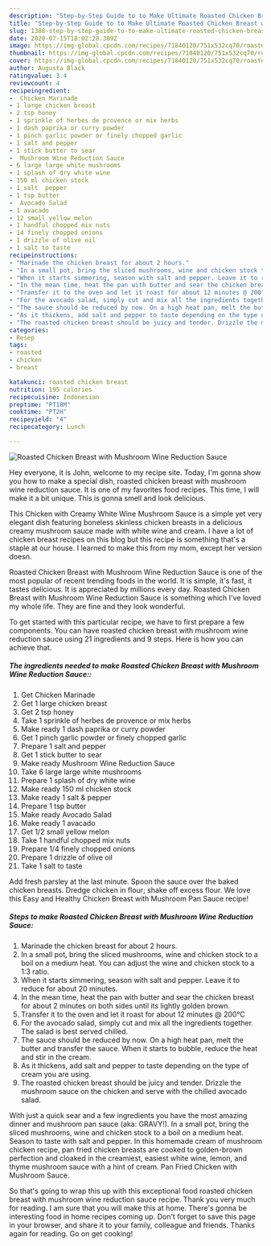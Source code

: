 ```yaml
---
description: "Step-by-Step Guide to to Make Ultimate Roasted Chicken Breast with Mushroom Wine Reduction Sauce"
title: "Step-by-Step Guide to to Make Ultimate Roasted Chicken Breast with Mushroom Wine Reduction Sauce"
slug: 1388-step-by-step-guide-to-to-make-ultimate-roasted-chicken-breast-with-mushroom-wine-reduction-sauce
date: 2020-07-15T18:02:28.309Z
image: https://img-global.cpcdn.com/recipes/71840120/751x532cq70/roasted-chicken-breast-with-mushroom-wine-reduction-sauce-recipe-main-photo.jpg
thumbnail: https://img-global.cpcdn.com/recipes/71840120/751x532cq70/roasted-chicken-breast-with-mushroom-wine-reduction-sauce-recipe-main-photo.jpg
cover: https://img-global.cpcdn.com/recipes/71840120/751x532cq70/roasted-chicken-breast-with-mushroom-wine-reduction-sauce-recipe-main-photo.jpg
author: Augusta Black
ratingvalue: 3.4
reviewcount: 4
recipeingredient:
-  Chicken Marinade
- 1 large chicken breast
- 2 tsp honey
- 1 sprinkle of herbes de provence or mix herbs
- 1 dash paprika or curry powder
- 1 pinch garlic powder or finely chopped garlic
- 1 salt and pepper
- 1 stick butter to sear
-  Mushroom Wine Reduction Sauce
- 6 large large white mushrooms
- 1 splash of dry white wine
- 150 ml chicken stock
- 1 salt  pepper
- 1 tsp butter
-  Avocado Salad
- 1 avacado
- 12 small yellow melon
- 1 handful chopped mix nuts
- 14 finely chopped onions
- 1 drizzle of olive oil
- 1 salt to taste
recipeinstructions:
- "Marinade the chicken breast for about 2 hours."
- "In a small pot, bring the sliced mushrooms, wine and chicken stock to a boil on a medium heat. You can adjust the wine and chicken stock to a 1:3 ratio."
- "When it starts simmering, season with salt and pepper. Leave it to reduce for about 20 minutes."
- "In the mean time, heat the pan with butter and sear the chicken breast for about 2 minutes on both sides until its lightly golden brown."
- "Transfer it to the oven and let it roast for about 12 minutes @ 200°C"
- "For the avocado salad, simply cut and mix all the ingredients together. The salad is best served chilled."
- "The sauce should be reduced by now. On a high heat pan, melt the butter and transfer the sauce. When it starts to bubble, reduce the heat and stir in the cream."
- "As it thickens, add salt and pepper to taste depending on the type of cream you are using."
- "The roasted chicken breast should be juicy and tender. Drizzle the mushroom sauce on the chicken and serve with the chilled avocado salad."
categories:
- Resep
tags:
- roasted
- chicken
- breast

katakunci: roasted chicken breast
nutrition: 195 calories
recipecuisine: Indonesian
preptime: "PT18M"
cooktime: "PT2H"
recipeyield: "4"
recipecategory: Lunch

---
```



![Roasted Chicken Breast with Mushroom Wine Reduction Sauce](https://img-global.cpcdn.com/recipes/71840120/751x532cq70/roasted-chicken-breast-with-mushroom-wine-reduction-sauce-recipe-main-photo.jpg)

Hey everyone, it is John, welcome to my recipe site. Today, I'm gonna show you how to make a special dish, roasted chicken breast with mushroom wine reduction sauce. It is one of my favorites food recipes. This time, I will make it a bit unique. This is gonna smell and look delicious.

This Chicken with Creamy White Wine Mushroom Sauce is a simple yet very elegant dish featuring boneless skinless chicken breasts in a delicious creamy mushroom sauce made with white wine and cream. I have a lot of chicken breast recipes on this blog but this recipe is something that&#39;s a staple at our house. I learned to make this from my mom, except her version doesn.

Roasted Chicken Breast with Mushroom Wine Reduction Sauce is one of the most popular of recent trending foods in the world. It is simple, it's fast, it tastes delicious. It is appreciated by millions every day. Roasted Chicken Breast with Mushroom Wine Reduction Sauce is something which I've loved my whole life. They are fine and they look wonderful.


To get started with this particular recipe, we have to first prepare a few components. You can have roasted chicken breast with mushroom wine reduction sauce using 21 ingredients and 9 steps. Here is how you can achieve that.

##### The ingredients needed to make Roasted Chicken Breast with Mushroom Wine Reduction Sauce::

1. Get  Chicken Marinade
1. Get 1 large chicken breast
1. Get 2 tsp honey
1. Take 1 sprinkle of herbes de provence or mix herbs
1. Make ready 1 dash paprika or curry powder
1. Get 1 pinch garlic powder or finely chopped garlic
1. Prepare 1 salt and pepper
1. Get 1 stick butter to sear
1. Make ready  Mushroom Wine Reduction Sauce
1. Take 6 large large white mushrooms
1. Prepare 1 splash of dry white wine
1. Make ready 150 ml chicken stock
1. Make ready 1 salt &amp; pepper
1. Prepare 1 tsp butter
1. Make ready  Avocado Salad
1. Make ready 1 avacado
1. Get 1/2 small yellow melon
1. Take 1 handful chopped mix nuts
1. Prepare 1/4 finely chopped onions
1. Prepare 1 drizzle of olive oil
1. Take 1 salt to taste


Add fresh parsley at the last minute. Spoon the sauce over the baked chicken breasts. Dredge chicken in flour; shake off excess flour. We love this Easy and Healthy Chicken Breast with Mushroom Pan Sauce recipe! 

##### Steps to make Roasted Chicken Breast with Mushroom Wine Reduction Sauce:

1. Marinade the chicken breast for about 2 hours.
1. In a small pot, bring the sliced mushrooms, wine and chicken stock to a boil on a medium heat. You can adjust the wine and chicken stock to a 1:3 ratio.
1. When it starts simmering, season with salt and pepper. Leave it to reduce for about 20 minutes.
1. In the mean time, heat the pan with butter and sear the chicken breast for about 2 minutes on both sides until its lightly golden brown.
1. Transfer it to the oven and let it roast for about 12 minutes @ 200°C
1. For the avocado salad, simply cut and mix all the ingredients together. The salad is best served chilled.
1. The sauce should be reduced by now. On a high heat pan, melt the butter and transfer the sauce. When it starts to bubble, reduce the heat and stir in the cream.
1. As it thickens, add salt and pepper to taste depending on the type of cream you are using.
1. The roasted chicken breast should be juicy and tender. Drizzle the mushroom sauce on the chicken and serve with the chilled avocado salad.


With just a quick sear and a few ingredients you have the most amazing dinner and mushroom pan sauce (aka: GRAVY!). In a small pot, bring the sliced mushrooms, wine and chicken stock to a boil on a medium heat. Season to taste with salt and pepper. In this homemade cream of mushroom chicken recipe, pan fried chicken breasts are cooked to golden-brown perfection and cloaked in the creamiest, easiest white wine, lemon, and thyme mushroom sauce with a hint of cream. Pan Fried Chicken with Mushroom Sauce. 

So that's going to wrap this up with this exceptional food roasted chicken breast with mushroom wine reduction sauce recipe. Thank you very much for reading. I am sure that you will make this at home. There's gonna be interesting food in home recipes coming up. Don't forget to save this page in your browser, and share it to your family, colleague and friends. Thanks again for reading. Go on get cooking!
